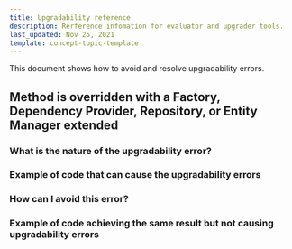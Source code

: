 ```yaml
---
title: Upgradability reference
description: Rerference infomation for evaluator and upgrader tools.
last_updated: Nov 25, 2021
template: concept-topic-template
---
```


This document shows how to avoid and resolve upgradability errors.

## Method is overridden with a Factory, Dependency Provider, Repository, or Entity Manager extended

### What is the nature of the upgradability error?


### Example of code that can cause the upgradability errors


### How can I avoid this error?


### Example of code achieving the same result but not causing upgradability errors
